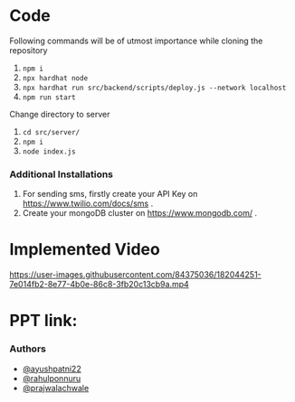 # Code
Following commands will be of utmost importance while cloning the repository
1. `npm i`
2. `npx hardhat node`
3. `npx hardhat run src/backend/scripts/deploy.js --network localhost`
4. `npm run start`

Change directory to server <br/>
1. `cd src/server/` <br/>
2. `npm i ` <br/>
3. `node index.js` <br/>

### Additional Installations
1. For sending sms, firstly create your API Key on https://www.twilio.com/docs/sms .
2. Create your mongoDB cluster on https://www.mongodb.com/ .

# Implemented Video
https://user-images.githubusercontent.com/84375036/182044251-7e014fb2-8e77-4b0e-86c8-3fb20c13cb9a.mp4

# PPT link:

### Authors

- [@ayushpatni22](https://www.linkedin.com/in/ayushpatni22/)
- [@rahulponnuru](https://www.linkedin.com/in/rahul-ponnuru-990096228/)
- [@prajwalachwale](https://www.linkedin.com/in/prajwalachwale/)
